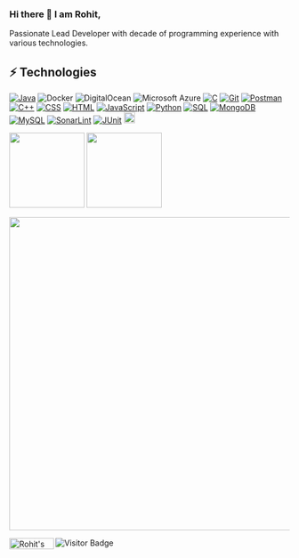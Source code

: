 ### Hi there 👋 I am Rohit,
Passionate Lead Developer with decade of programming experience with various technologies.

## ⚡ Technologies

<p>
    <a href="https://github.com/search?q=user%3ADenverCoder1+language%3Ajava"><img alt="Java" src="https://custom-icon-badges.herokuapp.com/badge/Java-007396.svg?logo=java&logoColor=white"></a>
    <a><img alt="Docker" src="https://img.shields.io/badge/-Docker-black?style=flat-square&logo=docker"></a>
    <a><img alt="DigitalOcean" src="https://img.shields.io/badge/-Digital%20Ocean-darkblue?style=flat-square&logo=digitalocean"></a>
    <a><img alt="Microsoft Azure" src="https://img.shields.io/badge/Microsoft%20Azure-232F7E?style=flat-square&logo=microsoft-azure"></a>
    <a href="https://github.com/search?q=user%3ADenverCoder1+language%3Ac"><img alt="C" src="https://custom-icon-badges.herokuapp.com/badge/C-03599C.svg?logo=c-in-hexagon&logoColor=white"></a>
    <a href="#"><img alt="Git" src="https://img.shields.io/badge/Git-F05033.svg?logo=git&logoColor=white"></a>
    <a href="#"><img alt="Postman" src="https://img.shields.io/badge/Postman-FF6C37?logo=postman&logoColor=white"></a>    
    <a href="https://github.com/search?q=user%3ADenverCoder1+language%3Acpp"><img alt="C++" src="https://custom-icon-badges.herokuapp.com/badge/C++-9C033A.svg?logo=cpp2&logoColor=white"></a>
    <a href="https://github.com/search?q=user%3ADenverCoder1+language%3Acss"><img alt="CSS" src="https://img.shields.io/badge/CSS-1572B6.svg?logo=css3&logoColor=white"></a>
    <a href="https://github.com/search?q=user%3ADenverCoder1+language%3Ahtml"><img alt="HTML" src="https://img.shields.io/badge/HTML-E34F26.svg?logo=html5&logoColor=white"></a>
    <a href="https://github.com/search?q=user%3ADenverCoder1+language%3Ajavascript"><img alt="JavaScript" src="https://img.shields.io/badge/JavaScript-F7DF1E.svg?logo=javascript&logoColor=black"></a>
    <a href="https://github.com/search?q=user%3ADenverCoder1+language%3Apython"><img alt="Python" src="https://img.shields.io/badge/Python-14354C.svg?logo=python&logoColor=white"></a>
    <a href="https://github.com/search?q=user%3ADenverCoder1+language%3Asql"><img alt="SQL" src="https://custom-icon-badges.herokuapp.com/badge/SQL-025E8C.svg?logo=database&logoColor=white"></a>
    <a href="#"><img alt="MongoDB" src ="https://img.shields.io/badge/MongoDB-4ea94b.svg?logo=mongodb&logoColor=white"></a>
    <a href="#"><img alt="MySQL" src="https://img.shields.io/badge/MySQL-00f.svg?logo=mysql&logoColor=white"></a>
    <a href="#"><img alt="SonarLint" src="https://img.shields.io/badge/-SonarLint-CB2029?logo=sonarlint&logoColor=white"></a>
    <a href="#"><img alt="JUnit" src="https://custom-icon-badges.herokuapp.com/badge/JUnit-25A162.svg?logo=check-circle&logoColor=white"></a>
    <a href="#"><img src="https://img.shields.io/badge/Jira-0052CC?style=for-the-badge&logo=Jira&logoColor=white" border-radius="10px" height="20px"></a>
</p>


<div>
  <img height="135px" src="https://github-readme-stats.vercel.app/api?username=rohitkhadse&theme=nord&show_icons=true&hide_title=true&hide_border=true&hide_rank=true&include_all_commits=true&count_private=true&line_height=21">
  <img height="135px" src="https://github-readme-stats.vercel.app/api/top-langs/?username=rohitkhadse&theme=nord&&hide_title=true&hide_border=true&layout=compact&langs_count=8">
</div>

<a><img width="563px" src="https://github-profile-summary-cards.vercel.app/api/cards/profile-details?username=rohitkhadse&theme=nord_bright"/></a>

<div>
<a href="https://www.linkedin.com/in/rohitkhadse/">
<img border-radius="5px" align="left" padding-right="0px" margin-right="1%" alt="Rohit's LinkedIn" height="20px" width="80px" src="https://img.shields.io/badge/LinkedIn-0077B5?style=for-the-badge&logo=linkedin&logoColor=white" />
</a>

<a>![Visitor Badge](https://visitor-badge.laobi.icu/badge?page_id=rohitkhadse)</a>
</div>
